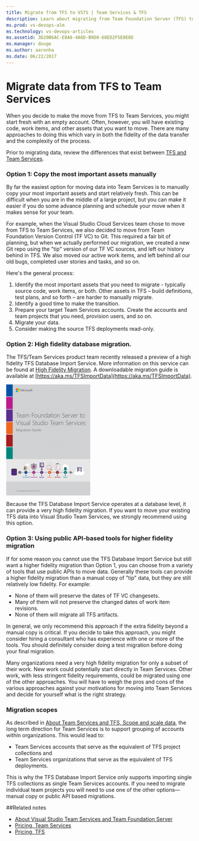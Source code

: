 ```yaml
---
title: Migrate from TFS to VSTS | Team Services & TFS  
description: Learn about migrating from Team Foundation Server (TFS) to Visual Studio Team Services (VSTS)
ms.prod: vs-devops-alm  
ms.technology: vs-devops-articles
ms.assetid: 3D20B6AC-E8A8-4A6D-B9D8-68ED2F5E0E8D
ms.manager: douge
ms.author: aaronha
ms.date: 06/22/2017
---
```



# Migrate data from TFS to Team Services

When you decide to make the move from TFS to Team Services, you might start fresh with an empty account. Often, however,
you will have existing code, work items, and other assets that you want to move. There are many approaches to doing this
which vary in both the fidelity of the data transfer and the complexity of the process.

Prior to migrating data, review the differences that exist between [TFS and Team Services](about-vsts-tfs.md).

### Option 1: Copy the most important assets manually

By far the easiest option for moving data into Team Services is to manually copy your most important assets and start relatively fresh. 
This can be difficult when you are in the middle of a large project, but you can make it easier if you do some advance planning
and schedule your move when it makes sense for your team.

For example, when the Visual Studio Cloud Services team chose to move from TFS to Team Services, we also decided to 
move from Team Foundation Version Control (TF VC) to Git. This required a fair bit of planning, but when we actually
performed our migration, we created a new Git repo using the "tip" version of our TF VC sources, and left our history
behind in TFS. We also moved our active work items, and left behind all our old bugs, completed user stories and tasks,
and so on.

Here's the general process:

1.	Identify the most important assets that you need to migrate - typically source code, work items, or both. Other assets in TFS – 
build definitions, test plans, and so forth – are harder to manually migrate. 
2.	Identify a good time to make the transition.
3.	Prepare your target Team Services accounts. Create the accounts and team projects that you need, provision users, and so on.
4.	Migrate your data.
5.	Consider making the source TFS deployments read-only. 

### Option 2: High fidelity database migration.

The TFS/Team Services product team recently released a preview of a high fidelity TFS Database Import Service. More
information on this service can be found at [High Fidelity Migration](tfs-server/migration/migration-overview.md). A downloadable migration
guide is available at [https://aka.ms/TFSImportData](https://aka.ms/TFSImportData). 

<a href="https://aka.ms/TFSImportData">
<img alt="Migration Guide" src="_img\migration-import\VSTSMigrationGuideCover-227x300.png" align="middle" />
</a>

Because the TFS Database Import Service operates at a database level, it can provide a very high fidelity migration. 
If you want to move your existing TFS data into Visual Studio Team Services, we strongly recommend using this option.

### Option 3: Using public API-based tools for higher fidelity migration

If for some reason you cannot use the TFS Database Import Service but still want a higher fidelity migration than
Option 1, you can choose from a variety of tools that use public APIs to move data. Generally these tools can provide
a higher fidelity migration than a manual copy of "tip" data, but they are still relatively low fidelity. For example:

- None of them will preserve the dates of TF VC changesets.
- Many of them will not preserve the changed dates of work item revisions.
- None of them will migrate all TFS artifacts.

In general, we only recommend this approach if the extra fidelity beyond a manual copy is critical. If you decide to
take this approach, you might consider hiring a consultant who has experience with one or more of the tools. 
You should definitely consider doing a test migration before doing your final migration.

Many organizations need a very high fidelity migration for only a subset of their work. New work could 
potentially start directly in Team Services. Other work, with less stringent fidelity requirements, 
could be migrated using one of the other approaches. You will have to weigh the pros and cons of the 
various approaches against your motivations for moving into Team Services and decide for yourself what 
is the right strategy.

### Migration scopes

As described in [About Team Services and TFS, Scope and scale data](about-vsts-tfs.md#scope-scale-data), the long term 
direction for Team Services is to support grouping of accounts within organizations. This would lead to:   
- Team Services accounts that serve as the equivalent of TFS project collections and 
- Team Services organizations that serve as the equivalent of TFS deployments.  

This is why the TFS Database Import Service only supports 
importing single TFS collections as single Team Services accounts. If you need to migrate individual team projects you will need to use one of the other options&mdash;manual copy or public API 
based migrations.

##Related notes 
- [About Visual Studio Team Services and Team Foundation Server](about-vsts-tfs.md)  
- [Pricing, Team Services](https://www.visualstudio.com/team-services/pricing/)
- [Pricing, TFS](https://www.visualstudio.com/team-services/tfs-pricing/)

<!---
*(c) 2016 Microsoft Corporation. All rights reserved. This document is
provided "as-is." Information and views expressed in this document,
including URL and other Internet Web site references, may change without
notice. You bear the risk of using it.*

*This document does not provide you with any legal rights to any
intellectual property in any Microsoft product. You may copy and use
this document for your internal, reference purposes.*
--> 


